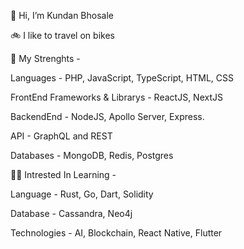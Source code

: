 👋 Hi, I’m Kundan Bhosale

🚲 I like to travel on bikes

💪 My Strenghts - 

Languages - PHP, JavaScript, TypeScript, HTML, CSS

FrontEnd Frameworks & Librarys - ReactJS, NextJS

BackendEnd - NodeJS, Apollo Server, Express.

API - GraphQL and REST

Databases - MongoDB, Redis, Postgres

🙋‍♂️ Intrested In Learning -

Language - Rust, Go, Dart, Solidity

Database - Cassandra, Neo4j

Technologies - AI, Blockchain, React Native, Flutter



